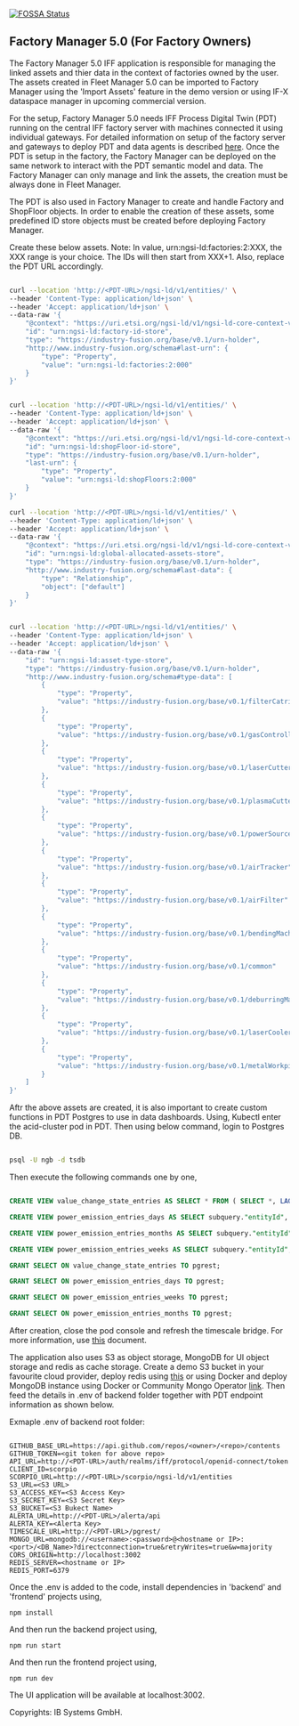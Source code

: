 [![FOSSA Status](https://app.fossa.com/api/projects/git%2Bgithub.com%2FIndustryFusion%2FFactoryManager5.0.svg?type=shield&issueType=license)](https://app.fossa.com/projects/git%2Bgithub.com%2FIndustryFusion%2FFactoryManager5.0?ref=badge_shield&issueType=license)


## Factory Manager 5.0 (For Factory Owners)

The Factory Manager 5.0 IFF application is responsible for managing the linked assets and thier data in the context of factories owned by the user. The assets created in Fleet Manager 5.0 can be imported to Factory Manager using the 'Import Assets' feature in the demo version or using IF-X dataspace manager in upcoming commercial version.

For the setup, Factory Manager 5.0 needs IFF Process Digital Twin (PDT) running on the central IFF factory server with machines connected it using individual gateways. For detailed information on setup of the factory server and gateways to deploy PDT and data agents is described [here](https://github.com/IndustryFusion/DigitalTwin/blob/main/wiki/setup/setup.md). Once the PDT is setup in the factory, the Factory Manager can be deployed on the same network to interact with the PDT semantic model and data. The Factory Manager can only manage and link the assets, the creation must be always done in Fleet Manager.

The PDT is also used in Factory Manager to create and handle Factory and ShopFloor objects. In order to enable the creation of these assets, some predefined ID store objects must be created before deploying Factory Manager. 

Create these below assets. Note: In value, urn:ngsi-ld:factories:2:XXX, the XXX range is your choice. The IDs will then start from XXX+1. Also, replace the PDT URL accordingly. 

```bash

curl --location 'http://<PDT-URL>/ngsi-ld/v1/entities/' \
--header 'Content-Type: application/ld+json' \
--header 'Accept: application/ld+json' \
--data-raw '{
    "@context": "https://uri.etsi.org/ngsi-ld/v1/ngsi-ld-core-context-v1.3.jsonld",
    "id": "urn:ngsi-ld:factory-id-store",
    "type": "https://industry-fusion.org/base/v0.1/urn-holder",
    "http://www.industry-fusion.org/schema#last-urn": {
        "type": "Property",
        "value": "urn:ngsi-ld:factories:2:000"
    }
}'


curl --location 'http://<PDT-URL>/ngsi-ld/v1/entities/' \
--header 'Content-Type: application/ld+json' \
--header 'Accept: application/ld+json' \
--data-raw '{
    "@context": "https://uri.etsi.org/ngsi-ld/v1/ngsi-ld-core-context-v1.3.jsonld",
    "id": "urn:ngsi-ld:shopFloor-id-store",
    "type": "https://industry-fusion.org/base/v0.1/urn-holder",
    "last-urn": {
        "type": "Property",
        "value": "urn:ngsi-ld:shopFloors:2:000"
    }
}'

curl --location 'http://<PDT-URL>/ngsi-ld/v1/entities/' \
--header 'Content-Type: application/ld+json' \
--header 'Accept: application/ld+json' \
--data-raw '{
    "@context": "https://uri.etsi.org/ngsi-ld/v1/ngsi-ld-core-context-v1.3.jsonld",
    "id": "urn:ngsi-ld:global-allocated-assets-store",
    "type": "https://industry-fusion.org/base/v0.1/urn-holder",
    "http://www.industry-fusion.org/schema#last-data": {
        "type": "Relationship",
        "object": ["default"]
    }
}'


curl --location 'http://<PDT-URL>/ngsi-ld/v1/entities/' \
--header 'Content-Type: application/ld+json' \
--header 'Accept: application/ld+json' \
--data-raw '{
    "id": "urn:ngsi-ld:asset-type-store",
    "type": "https://industry-fusion.org/base/v0.1/urn-holder",
    "http://www.industry-fusion.org/schema#type-data": [
        {
            "type": "Property",
            "value": "https://industry-fusion.org/base/v0.1/filterCatridge"
        },
        {
            "type": "Property",
            "value": "https://industry-fusion.org/base/v0.1/gasController"
        },
        {
            "type": "Property",
            "value": "https://industry-fusion.org/base/v0.1/laserCutter"
        },
        {
            "type": "Property",
            "value": "https://industry-fusion.org/base/v0.1/plasmaCutter"
        },
        {
            "type": "Property",
            "value": "https://industry-fusion.org/base/v0.1/powerSource"
        },
        {
            "type": "Property",
            "value": "https://industry-fusion.org/base/v0.1/airTracker"
        },
        {
            "type": "Property",
            "value": "https://industry-fusion.org/base/v0.1/airFilter"
        },
        {
            "type": "Property",
            "value": "https://industry-fusion.org/base/v0.1/bendingMachine"
        },
        {
            "type": "Property",
            "value": "https://industry-fusion.org/base/v0.1/common"
        },
        {
            "type": "Property",
            "value": "https://industry-fusion.org/base/v0.1/deburringMachine"
        },
        {
            "type": "Property",
            "value": "https://industry-fusion.org/base/v0.1/laserCooler"
        },
        {
            "type": "Property",
            "value": "https://industry-fusion.org/base/v0.1/metalWorkpiece"
        }
    ]
}'
```

Aftr the above assets are created, it is also important to create custom functions in PDT Postgres to use in data dashboards. Using, Kubectl enter the acid-cluster pod in PDT. Then using below command, login to Postgres DB.

```bash

psql -U ngb -d tsdb

```

Then execute the following commands one by one,

```sql

CREATE VIEW value_change_state_entries AS SELECT * FROM ( SELECT *, LAG(value) OVER (PARTITION BY "entityId" ORDER BY "observedAt" ASC) AS prev_value FROM entityhistory WHERE "attributeId"='https://industry-fusion.org/base/v0.1/machine_state') AS subquery WHERE value IS DISTINCT FROM prev_value;

CREATE VIEW power_emission_entries_days AS SELECT subquery."entityId", DATE_TRUNC('day', subquery.hour) AS day, SUM(subquery.average_power_consumption) AS total_power_consumption, SUM(subquery.average_power_consumption) * 0.485 AS total_carbon_emission FROM ( SELECT "entityId", DATE_TRUNC('hour', "observedAt") AS hour, AVG(CAST("value" AS FLOAT)) / 1000 AS average_power_consumption FROM entityhistory WHERE "attributeId" = 'https://industry-fusion.org/base/v0.1/power_consumption' GROUP BY "entityId", DATE_TRUNC('hour', "observedAt") ) AS subquery GROUP BY subquery."entityId", DATE_TRUNC('day', subquery.hour) ORDER BY day;

CREATE VIEW power_emission_entries_months AS SELECT subquery."entityId", DATE_TRUNC('month', subquery.hour) AS month, SUM(subquery.average_power_consumption) AS total_power_consumption, SUM(subquery.average_power_consumption) * 0.485 AS total_carbon_emission FROM ( SELECT "entityId", DATE_TRUNC('hour', "observedAt") AS hour, AVG(CAST("value" AS FLOAT)) / 1000 AS average_power_consumption FROM entityhistory WHERE "attributeId" = 'https://industry-fusion.org/base/v0.1/power_consumption' GROUP BY "entityId", DATE_TRUNC('hour', "observedAt") ) AS subquery GROUP BY subquery."entityId", DATE_TRUNC('month', subquery.hour) ORDER BY month;

CREATE VIEW power_emission_entries_weeks AS SELECT subquery."entityId", DATE_TRUNC('week', subquery.hour) AS week, SUM(subquery.average_power_consumption) AS total_power_consumption, SUM(subquery.average_power_consumption) * 0.485 AS total_carbon_emission FROM ( SELECT "entityId", DATE_TRUNC('hour', "observedAt") AS hour, AVG(CAST("value" AS FLOAT)) / 1000 AS average_power_consumption FROM entityhistory WHERE "attributeId" = 'https://industry-fusion.org/base/v0.1/power_consumption' GROUP BY "entityId", DATE_TRUNC('hour', "observedAt") ) AS subquery GROUP BY subquery."entityId", DATE_TRUNC('week', subquery.hour) ORDER BY week;

GRANT SELECT ON value_change_state_entries TO pgrest;

GRANT SELECT ON power_emission_entries_days TO pgrest;

GRANT SELECT ON power_emission_entries_weeks TO pgrest;

GRANT SELECT ON power_emission_entries_months TO pgrest;

```

After creation, close the pod console and refresh the timescale bridge. For more information, use [this](https://github.com/IndustryFusion/DigitalTwin/blob/main/wiki/setup/setup.md#pdt-endpoints) document.

The application also uses S3 as object storage, MongoDB for UI object storage and redis as cache storage. Create a demo S3 bucket in your favourite cloud provider, deploy redis using [this](https://github.com/OT-CONTAINER-KIT/redis-operator#quickstart) or using Docker and deploy MongoDB instance using Docker or Community Mongo Operator [link](https://github.com/mongodb/mongodb-kubernetes-operator/blob/master/docs/install-upgrade.md). Then feed the details in .env of backend folder together with PDT endpoint information as shown below.


Exmaple .env of backend root folder:

```

GITHUB_BASE_URL=https://api.github.com/repos/<owner>/<repo>/contents
GITHUB_TOKEN=<git token for above repo>
API_URL=http://<PDT-URL>/auth/realms/iff/protocol/openid-connect/token
CLIENT_ID=scorpio
SCORPIO_URL=http://<PDT-URL>/scorpio/ngsi-ld/v1/entities
S3_URL=<S3 URL>
S3_ACCESS_KEY=<S3 Access Key>
S3_SECRET_KEY=<S3 Secret Key>
S3_BUCKET=<S3 Bukect Name>
ALERTA_URL=http://<PDT-URL>/alerta/api
ALERTA_KEY=<Alerta Key>
TIMESCALE_URL=http://<PDT-URL>/pgrest/
MONGO_URL=mongodb://<username>:<password>@<hostname or IP>:<port>/<DB_Name>?directconnection=true&retryWrites=true&w=majority
CORS_ORIGIN=http://localhost:3002
REDIS_SERVER=<hostname or IP>
REDIS_PORT=6379

```

Once the .env is added to the code, install dependencies in 'backend' and 'frontend' projects using,

```
npm install
```

And then run the backend project using,

```
npm run start

```

And then run the frontend project using,

```
npm run dev

```

The UI application will be available at localhost:3002.

Copyrights: IB Systems GmbH.
